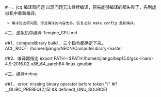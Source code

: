 #一、jcq 编译器问题
     出现问题无法继续编译，原先能够编译的都失败了，先到虚拟机中重新编译。
     
     > 编译的选项问题，涉及编译的内容太多。恢复之前 make.config 重新编译。
     
     
#二、虚拟机中编译 Tengine_GPU.md

##1、computelibrary build ，三个指令都确定下来。
ACL_ROOT=/home/djiango/NEON/ComputeLibrary-master

##2、编译器指定
export PATH＝$PATH:/home/djiango/bsp15.0/gcc-linaro-4.9-2016.02-x86_64_aarch64-linux-gnu/bin



#三、编译debug

##1、
error: missing binary operator before token "("
 #if __GLIBC_PREREQ(2,15) && defined(_GNU_SOURCE)


